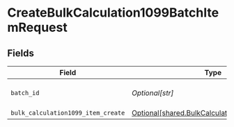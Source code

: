 # CreateBulkCalculation1099BatchItemRequest


## Fields

| Field                                                                                                      | Type                                                                                                       | Required                                                                                                   | Description                                                                                                |
| ---------------------------------------------------------------------------------------------------------- | ---------------------------------------------------------------------------------------------------------- | ---------------------------------------------------------------------------------------------------------- | ---------------------------------------------------------------------------------------------------------- |
| `batch_id`                                                                                                 | *Optional[str]*                                                                                            | :heavy_check_mark:                                                                                         | Unique identifier for a batch                                                                              |
| `bulk_calculation1099_item_create`                                                                         | [Optional[shared.BulkCalculation1099ItemCreate]](undefined/models/shared/bulkcalculation1099itemcreate.md) | :heavy_minus_sign:                                                                                         | N/A                                                                                                        |